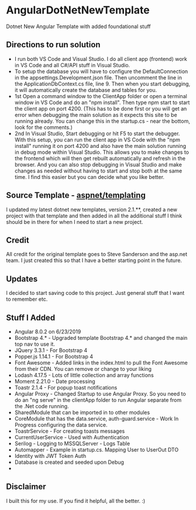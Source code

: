 # AngularDotNetNewTemplate
Dotnet New Angular Template with added foundational stuff

## Directions to run solution
* I run both VS Code and Visual Studio. I do all client app (frontend) work in VS Code and all C#/API stuff in Visual Studio.
* To setup the database you will have to configure the DefaultConnection in the appsettings.Development.json file. Then uncomment the line in the 
ApplicationDbContext.cs file, line 9. Then when you start debugging, it will automatically create the database and tables for you.
* 1st Open a command window to the ClientApp folder or open a terminal window in VS Code and do an "npm install". Then type npm start to start the 
client app on port 4200. (This has to be done first or you will get an error when debugging the main solution as it expects this site to be 
running already. You can change this in the startup.cs - near the bottom, look for
the comments.)
* 2nd In Visual Studio, Start debugging or hit F5 to start the debugger.
With this setup, you can run the client app in VS Code with the "npm install" running it on port 4200 and also have the main solution running in debug mode within 
Visual Studio. This allows you to make changes to the frontend which will then get rebuilt automatically and refresh in the browser. And you can also stop debugging
in Visual Studio and make changes as needed without having to start and stop both at the same time. I find this easier but you can decide what you like better.

## Source Template - [aspnet/templating](https://github.com/aspnet/templating)
I updated my latest dotnet new templates, version 2.1.**, created a new project with that template and then added
in all the additional stuff I think should be in there for when I need to start a new project.

## Credit
All credit for the original template goes to Steve Sanderson and the asp.net team. I just created
this so that I have a better starting point in the future.

## Updates
I decided to start saving code to this project. Just general stuff that I want to remember etc.

## Stuff I Added
* Angular 8.0.2 on 6/23/2019
* Bootstrap 4.* - Upgraded template Bootstrap 4.* and changed the main top nav to use it.
* JQuery 3.3.1 - For Bootstrap 4
* Popper.js 1.14.1 - For Bootstrap 4
* Font Awesome - Added links in the index.html to pull the Font Awesome from their CDN. You can remove or change to your liking
* Lodash 4.17.5 - Lots of little collection and array functions
* Moment 2.21.0 - Date processing
* Toastr 2.1.4 - For popup toast notifications
* Angular Proxy - Changed Startup to use Angular Proxy. So you need to do an "ng serve" in the clientApp folder to run Angular separate from the .Net code running.
* SharedModule that can be imported in to other modules
* CoreModule that has the data.service, auth-guard.service - Work In Progress  configuring the data service.
* ToastrService - For creating toasts messages
* CurrentUserService - Used with Authentication 
* Serilog - Logging to MSSQLServer - Logs Table
* Automapper - Example in startup.cs. Mapping User to UserOut DTO
* Identity with JWT Token Auth
* Database is created and seeded upon Debug
* 
## Disclaimer
I built this for my use. If you find it helpful, all the better. :)
